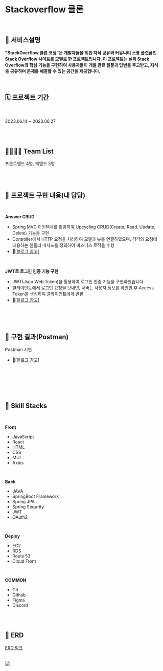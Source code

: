# Stackoverflow 클론

<br />

## 🔗 서비스설명
<b>"StackOverflow 클론 코딩"은 개발자들을 위한 지식 공유와 커뮤니티 소통 플랫폼인 Stack Overflow 사이트를 모델로 한 프로젝트입니다. 이 프로젝트는 실제 Stack Overflow의 핵심 기능을 구현하여 사용자들이 개발 관련 질문과 답변을 주고받고, 지식을 공유하며 문제를 해결할 수 있는 공간을 제공합니다. </b><br>

<br />

## 🗓️ 프로젝트 기간

<br />

2023.06.14 ~ 2023.06.27

<br />
<br />

## 👨‍👨‍👧‍👧 Team List
프론트엔드 4명, 백엔드 3명

<br />
<br />

## 🔗 프로젝트 구현 내용(내 담당)

<br>

**Answer CRUD**
- Spring MVC 아키텍처를 활용하여 Upcycling CRUD(Create, Read, Update, Delete) 기능을 구현
- Controller에서 HTTP 요청을 처리하여 모델과 뷰를 연결하였으며, 각각의 요청에 대응하는 핸들러 메서드를 정의하여 비즈니스 로직을 수행
- 📂[[블로그 참고]](https://tmdgus416.tistory.com/175)

<br/>

**JWT로 로그인 인증 기능 구현**
- JWT(Json Web Token)을 활용하여 로그인 인증 기능을 구현하였습니다.
- 클라이언트에서 로그인 요청을 보내면, 서버는 사용자 정보를 확인한 후 Access Token을 생성하여 클라이언트에게 반환
- 📂[[블로그 참고]](https://tmdgus416.tistory.com/176)

<br>
<br/>
<br/>

## 📸 구현 결과(Postman)

Postman 시연
- 📂[[블로그 참고]](https://tmdgus416.tistory.com/180)

<br>
<br/>
<br/>
<br/>
<br/>

## 🔨 Skill Stacks

<br/>

**Front**
- JavaScript
- React
- HTML
- CSS
- MUI
- Axios

<br/>

**Back**
- JAVA
- SpringBoot Framework
- Spring JPA
- Spring Sequrity
- JWT
- OAuth2

<br/>

**Deploy**
- EC2
- RDS
- Route 53
- Cloud Front

<br/>

**COMMON**
- Git
- Github
- Figma
- Discord

<br/>
<br/>

## 📂 ERD
[ERD 링크](https://www.figma.com/file/E31DMhh7POsaZqItBH10Hq/재개발구역11(Pre---Project)?type=whiteboard&node-id=0-1&t=ITDVpwvWzNWSTrA4-0)
<br>
<br>
<br/>
<img src="https://github.com/yunkr/Stackoverflow_Clone/assets/99308074/f99c6efd-0181-4b14-90d1-ad6837c4ad68">
<br>

<br/>
<br/>
